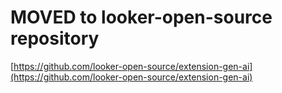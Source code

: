 # MOVED to looker-open-source repository
[https://github.com/looker-open-source/extension-gen-ai](https://github.com/looker-open-source/extension-gen-ai)

